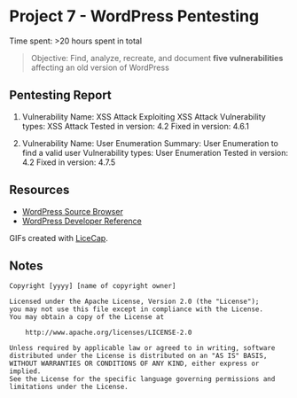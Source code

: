 # Project 7 - WordPress Pentesting

Time spent: >20 hours spent in total

> Objective: Find, analyze, recreate, and document **five vulnerabilities** affecting an old version of WordPress

## Pentesting Report

1. Vulnerability Name: XSS Attack
  Exploiting XSS Attack
    Vulnerability types: XSS Attack
      Tested in version: 4.2
      Fixed in version: 4.6.1
      
2. Vulnerability Name: User Enumeration
      Summary: User Enumeration to find a valid user
        Vulnerability types: User Enumeration
        Tested in version: 4.2
        Fixed in version: 4.7.5

## Resources

- [WordPress Source Browser](https://core.trac.wordpress.org/browser/)
- [WordPress Developer Reference](https://developer.wordpress.org/reference/)

GIFs created with [LiceCap](http://www.cockos.com/licecap/).

## Notes
    Copyright [yyyy] [name of copyright owner]

    Licensed under the Apache License, Version 2.0 (the "License");
    you may not use this file except in compliance with the License.
    You may obtain a copy of the License at

        http://www.apache.org/licenses/LICENSE-2.0

    Unless required by applicable law or agreed to in writing, software
    distributed under the License is distributed on an "AS IS" BASIS,
    WITHOUT WARRANTIES OR CONDITIONS OF ANY KIND, either express or implied.
    See the License for the specific language governing permissions and
    limitations under the License.
